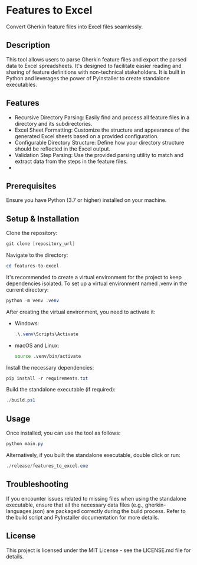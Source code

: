 # Features to Excel
Convert Gherkin feature files into Excel files seamlessly.

## Description
This tool allows users to parse Gherkin feature files and export the parsed data to Excel spreadsheets. It's designed to facilitate easier reading and sharing of feature definitions with non-technical stakeholders. It is built in Python and leverages the power of PyInstaller to create standalone executables.

## Features
- Recursive Directory Parsing: Easily find and process all feature files in a directory and its subdirectories.
- Excel Sheet Formatting: Customize the structure and appearance of the generated Excel sheets based on a provided configuration.
- Configurable Directory Structure: Define how your directory structure should be reflected in the Excel output.
- Validation Step Parsing: Use the provided parsing utility to match and extract data from the steps in the feature files.
- 
## Prerequisites
Ensure you have Python (3.7 or higher) installed on your machine.

## Setup & Installation

Clone the repository:
```ps1
git clone [repository_url]
```

Navigate to the directory:
```ps1
cd features-to-excel
```

It's recommended to create a virtual environment for the project to keep dependencies isolated. To set up a virtual environment named .venv in the current directory:
```ps1
python -m venv .venv
```

After creating the virtual environment, you need to activate it:
- Windows:
  ```ps1
  .\.venv\Scripts\Activate
  ```

- macOS and Linux:
  ```sh
  source .venv/bin/activate
  ```

Install the necessary dependencies:
```ps1
pip install -r requirements.txt
```

Build the standalone executable (if required):
```ps1
./build.ps1
```

## Usage
Once installed, you can use the tool as follows:

```ps1
python main.py
```

Alternatively, if you built the standalone executable, double click or run:

```ps1
./release/features_to_excel.exe
```

## Troubleshooting
If you encounter issues related to missing files when using the standalone executable, ensure that all the necessary data files (e.g., gherkin-languages.json) are packaged correctly during the build process. Refer to the build script and PyInstaller documentation for more details.

## License
This project is licensed under the MIT License - see the LICENSE.md file for details.
